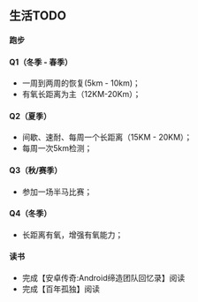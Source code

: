 ## 生活TODO

#### 跑步

#### Q1（冬季 - 春季）

- 一周到两周的恢复(5km - 10km)；
- 有氧长距离为主（12KM-20Km）；

#### Q2（夏季）	

- 间歇、速耐、每周一个长距离（15KM - 20KM）；
- 每周一次5km检测；

#### Q3（秋/赛季）

- 参加一场半马比赛；

#### Q4（冬季）

- 长距离有氧，增强有氧能力；

#### 读书

- 完成【安卓传奇:Android缔造团队回忆录】阅读
- 完成【百年孤独】阅读
